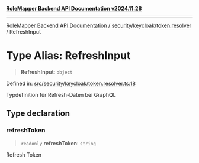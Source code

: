 [**RoleMapper Backend API Documentation v2024.11.28**](../../../../README.md)

***

[RoleMapper Backend API Documentation](../../../../modules.md) / [security/keycloak/token.resolver](../README.md) / RefreshInput

# Type Alias: RefreshInput

> **RefreshInput**: `object`

Defined in: [src/security/keycloak/token.resolver.ts:18](https://github.com/FlowCraft-AG/RoleMapper/blob/aa2b8d129f8bd1600fa58ea512b195a2a2308efd/backend/src/security/keycloak/token.resolver.ts#L18)

Typdefinition für Refresh-Daten bei GraphQL

## Type declaration

### refreshToken

> `readonly` **refreshToken**: `string`

Refresh Token
